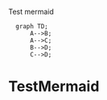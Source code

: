Test mermaid

```mermaid
  graph TD;
      A-->B;
      A-->C;
      B-->D;
      C-->D;
```
# TestMermaid